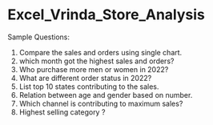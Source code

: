 # Excel_Vrinda_Store_Analysis
Sample Questions:
1. Compare the sales and orders using single chart.
2. which month got the highest sales and orders?
3. Who purchase more men or women in 2022?
4. What are different order status in 2022?
5. List top 10 states contributing to the sales.
6. Relation between age and gender based on number.
7. Which channel is contributing to maximum sales?
8. Highest selling category ? 
